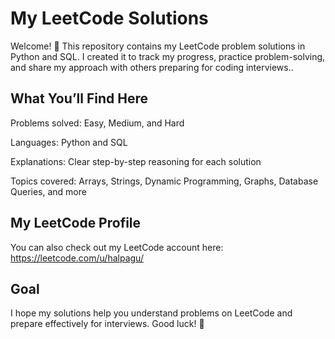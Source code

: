 # My LeetCode Solutions

Welcome! 👋 This repository contains my LeetCode problem solutions in Python and SQL. I created it to track my progress, practice problem-solving, and share my approach with others preparing for coding interviews..

## What You’ll Find Here

Problems solved: Easy, Medium, and Hard

Languages: Python and SQL

Explanations: Clear step-by-step reasoning for each solution

Topics covered: Arrays, Strings, Dynamic Programming, Graphs, Database Queries, and more

## My LeetCode Profile

You can also check out my LeetCode account here: https://leetcode.com/u/halpagu/

## Goal

I hope my solutions help you understand problems on LeetCode and prepare effectively for interviews. Good luck! 🎯

